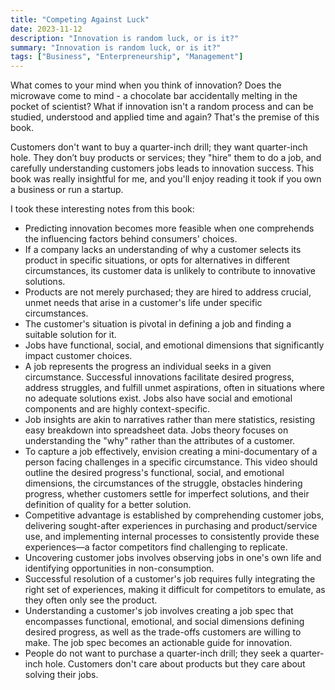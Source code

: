 ```yaml
---
title: "Competing Against Luck"
date: 2023-11-12
description: "Innovation is random luck, or is it?"
summary: "Innovation is random luck, or is it?"
tags: ["Business", "Enterpreneurship", "Management"]
---
```


What comes to your mind when you think of innovation? Does the microwave come to mind - a chocolate bar accidentally melting in the pocket of scientist? What if innovation isn't a random process and can be studied, understood and applied time and again? That's the premise of this book.

Customers don't want to buy a quarter-inch drill; they want quarter-inch hole. They don’t buy products or services; they "hire" them to do a job, and carefully understanding customers jobs leads to innovation success. This book was really insightful for me, and you'll enjoy reading it took if you own a business or run a startup.

I took these interesting notes from this book:

- Predicting innovation becomes more feasible when one comprehends the influencing factors behind consumers' choices.
- If a company lacks an understanding of why a customer selects its product in specific situations, or opts for alternatives in different circumstances, its customer data is unlikely to contribute to innovative solutions.
- Products are not merely purchased; they are hired to address crucial, unmet needs that arise in a customer's life under specific circumstances.
- The customer's situation is pivotal in defining a job and finding a suitable solution for it.
- Jobs have functional, social, and emotional dimensions that significantly impact customer choices.
- A job represents the progress an individual seeks in a given circumstance. Successful innovations facilitate desired progress, address struggles, and fulfill unmet aspirations, often in situations where no adequate solutions exist. Jobs also have social and emotional components and are highly context-specific.
- Job insights are akin to narratives rather than mere statistics, resisting easy breakdown into spreadsheet data. Jobs theory focuses on understanding the "why" rather than the attributes of a customer.
- To capture a job effectively, envision creating a mini-documentary of a person facing challenges in a specific circumstance. This video should outline the desired progress's functional, social, and emotional dimensions, the circumstances of the struggle, obstacles hindering progress, whether customers settle for imperfect solutions, and their definition of quality for a better solution.
- Competitive advantage is established by comprehending customer jobs, delivering sought-after experiences in purchasing and product/service use, and implementing internal processes to consistently provide these experiences—a factor competitors find challenging to replicate.
- Uncovering customer jobs involves observing jobs in one's own life and identifying opportunities in non-consumption.
- Successful resolution of a customer's job requires fully integrating the right set of experiences, making it difficult for competitors to emulate, as they often only see the product.
- Understanding a customer's job involves creating a job spec that encompasses functional, emotional, and social dimensions defining desired progress, as well as the trade-offs customers are willing to make. The job spec becomes an actionable guide for innovation.
- People do not want to purchase a quarter-inch drill; they seek a quarter-inch hole. Customers don't care about products but they care about solving their jobs.
